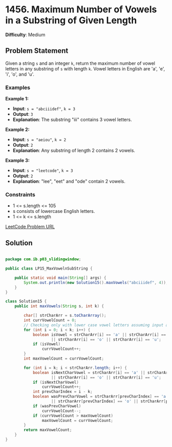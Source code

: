 # 1456. Maximum Number of Vowels in a Substring of Given Length

**Difficulty**: Medium

## Problem Statement
Given a string `s` and an integer `k`, return the maximum number of vowel letters in any substring of `s` with length `k`. Vowel letters in English are 'a', 'e', 'i', 'o', and 'u'.

### Examples

**Example 1:**
- **Input**: `s = "abciiidef"`, `k = 3`
- **Output**: `3`
- **Explanation**: The substring "iii" contains 3 vowel letters.

**Example 2:**
- **Input**: `s = "aeiou"`, `k = 2`
- **Output**: `2`
- **Explanation**: Any substring of length 2 contains 2 vowels.

**Example 3:**
- **Input**: `s = "leetcode"`, `k = 3`
- **Output**: `2`
- **Explanation**: "lee", "eet" and "ode" contain 2 vowels.

### Constraints
- 1 <= s.length <= 105
- s consists of lowercase English letters.
- 1 <= k <= s.length

[LeetCode Problem URL](https://leetcode.com/problems/maximum-number-of-vowels-in-a-substring-of-given-length/)

## Solution

```java

package com.ib.p03_slidingwindow;

public class LP15_MaxVowelnSubString {

	public static void main(String[] args) {
		System.out.println(new Solution15().maxVowels("abciiidef", 4));
	}
}

class Solution15 {
	public int maxVowels(String s, int k) {

		char[] strCharArr = s.toCharArray();
		int currVowelCount = 0;
		// Checking only with lower case vowel letters assuming input always will be in lowercase.
		for (int i = 0; i < k; i++) {
			boolean isVowel = strCharArr[i] == 'a' || strCharArr[i] == 'e' || strCharArr[i] == 'i'
					|| strCharArr[i] == 'o' || strCharArr[i] == 'u';
			if (isVowel)
				currVowelCount++;
		}
		int maxVowelCount = currVowelCount;

		for (int i = k; i < strCharArr.length; i++) {
			boolean isNextCharVowel = strCharArr[i] == 'a' || strCharArr[i] == 'e' || strCharArr[i] == 'i'
					|| strCharArr[i] == 'o' || strCharArr[i] == 'u';
			if (isNextCharVowel)
				currVowelCount++;
			int prevCharIndex = i - k;
			boolean wasPrevCharVowel = strCharArr[prevCharIndex] == 'a' || strCharArr[prevCharIndex] == 'e' || strCharArr[prevCharIndex] == 'i'
					|| strCharArr[prevCharIndex] == 'o' || strCharArr[prevCharIndex] == 'u';
			if (wasPrevCharVowel)
				currVowelCount--;
			if (currVowelCount > maxVowelCount)
				maxVowelCount = currVowelCount;
		}
		return maxVowelCount;
	}
}
